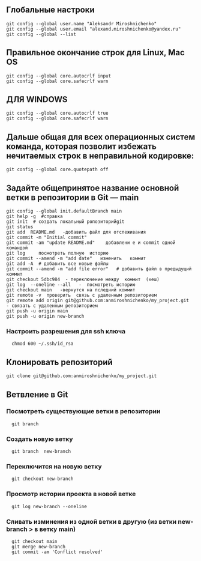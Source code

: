 ##  Глобальные настроки
    git config --global user.name "Aleksandr Miroshnichenko"
    git config --global user.email "alexand.miroshnichenko@yandex.ru"
    git config --global --list 

## Правильное окончание строк для Linux, Mac OS
    git config --global core.autocrlf input 
    git config --global core.safecrlf warn
    
##  ДЛЯ WINDOWS  
    git config --global core.autocrlf true
    git config --global core.safecrlf warn

## Дальше общая для всех операционных систем команда, которая позволит избежать нечитаемых строк в неправильной кодировке:
    git config --global core.quotepath off

## Задайте общепринятое название основной ветки в репозитории в Git — main
    git config --global init.defaultBranch main
    git help -g  #справка    	
    git init  # создать локальный ропозиторийgit
    git status
    git add  README.md   -добавить файл для отслеживания
    git commit -m "Initial commit"
    git commit -am "update README.md"    добавлени е и commit одной командой 
    git log     посмотреть полную  историю 
    git commit --amend -m "add date"   изменить   коммит 
    git add -A  # добавить все новые файлы
    git commit --amend -m "add file error"   # добавить файл в предыдущий коммит
    git checkout 5dbc984  - переключение между  коммит  (хеш)
    git log  --oneline --all   -  посмотреть историю 
    git checkout main   -вернутся на пследний коммит
    git remote -v  проверить  связь с удаленным репозиторием
    git remote add origin git@github.com:anmiroshnichenko/my_project.git     - связать с удаленным репозиторием
    git push -u origin main   
    git push -u origin new-branch
  ### Настроить разрешения для ssh ключа 
      chmod 600 ~/.ssh/id_rsa

## Клонировать репозиторий
    git clone git@github.com:anmiroshnichenko/my_project.git

## Ветвление в Git
  ### Посмотреть существующие ветки в репозитории
      git branch
  ### Создать новую ветку
      git branch  new-branch  
  ### Переключится на новую ветку
      git checkout new-branch 
  ### Просмотр истории проекта в новой ветке 
      git log new-branch --oneline
  ###  Сливать изминения из одной ветки в другую (из ветки new-branch >  в ветку main)
      git checkout main 
      git merge new-branch
      git commit -am 'Conflict resolved'


